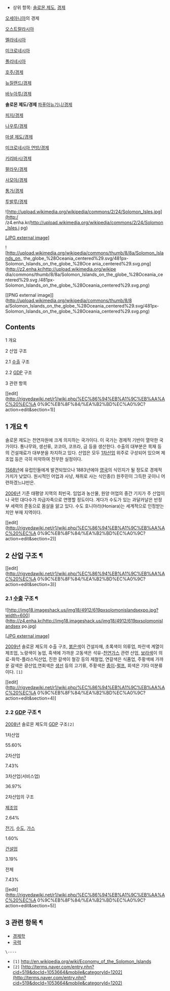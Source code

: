   * 상위 항목: [솔로몬 제도](%EC%86%94%EB%A1%9C%EB%AA%AC%20%EC%A0%9C%EB%8F%84.md), [경제](%EA%B2%BD%EC%A0%9C.md)  

[오세아니아](%EC%98%A4%EC%84%B8%EC%95%84%EB%8B%88%EC%95%84.md)의 경제

[오스트랄라시아](%EC%98%A4%EC%8A%A4%ED%8A%B8%EB%9E%84%EB%9D%BC%EC%8B%9C%EC%95%84.md)

[멜라네시아](%EB%A9%9C%EB%9D%BC%EB%84%A4%EC%8B%9C%EC%95%84.md)

[미크로네시아](%EB%AF%B8%ED%81%AC%EB%A1%9C%EB%84%A4%EC%8B%9C%EC%95%84.md)

[폴리네시아](%ED%8F%B4%EB%A6%AC%EB%84%A4%EC%8B%9C%EC%95%84.md)

[호주/경제](%ED%98%B8%EC%A3%BC/%EA%B2%BD%EC%A0%9C.md)

[뉴질랜드/경제](%EB%89%B4%EC%A7%88%EB%9E%9C%EB%93%9C/%EA%B2%BD%EC%A0%9C.md)

[바누아투/경제](%EB%B0%94%EB%88%84%EC%95%84%ED%88%AC/%EA%B2%BD%EC%A0%9C.md)

**솔로몬 제도/경제**
[파푸아뉴기니/경제](%ED%8C%8C%ED%91%B8%EC%95%84%EB%89%B4%EA%B8%B0%EB%8B%88/%EA%B2%BD%EC%A0%9C.md)

[피지/경제](%ED%94%BC%EC%A7%80/%EA%B2%BD%EC%A0%9C.md)

[나우루/경제](%EB%82%98%EC%9A%B0%EB%A3%A8/%EA%B2%BD%EC%A0%9C.md)

[마셜 제도/경제](%EB%A7%88%EC%85%9C%20%EC%A0%9C%EB%8F%84/%EA%B2%BD%EC%A0%9C.md)

[미크로네시아 연방/경제](%EB%AF%B8%ED%81%AC%EB%A1%9C%EB%84%A4%EC%8B%9C%EC%95%84%20%EC%97%B0%EB%B0%A9/%EA%B2%BD%EC%A0%9C.md)

[키리바시/경제](%ED%82%A4%EB%A6%AC%EB%B0%94%EC%8B%9C/%EA%B2%BD%EC%A0%9C.md)

[팔라우/경제](%ED%8C%94%EB%9D%BC%EC%9A%B0/%EA%B2%BD%EC%A0%9C.md)

[사모아/경제](%EC%82%AC%EB%AA%A8%EC%95%84/%EA%B2%BD%EC%A0%9C.md)

[통가/경제](%ED%86%B5%EA%B0%80/%EA%B2%BD%EC%A0%9C.md)

[투발루/경제](%ED%88%AC%EB%B0%9C%EB%A3%A8/%EA%B2%BD%EC%A0%9C.md)

  

![http://upload.wikimedia.org/wikipedia/commons/2/24/Solomon_Isles.jpg](http:/
/z4.enha.kr/http://upload.wikimedia.org/wikipedia/commons/2/24/Solomon_Isles.j
pg)

[[JPG external
image]](http://upload.wikimedia.org/wikipedia/commons/2/24/Solomon_Isles.jpg)

![http://upload.wikimedia.org/wikipedia/commons/thumb/8/8a/Solomon_Islands_on_
the_globe_%28Oceania_centered%29.svg/481px-Solomon_Islands_on_the_globe_%28Oce
ania_centered%29.svg.png](http://z2.enha.kr/http://upload.wikimedia.org/wikipe
dia/commons/thumb/8/8a/Solomon_Islands_on_the_globe_%28Oceania_centered%29.svg
/481px-Solomon_Islands_on_the_globe_%28Oceania_centered%29.svg.png)

[[PNG external image]](http://upload.wikimedia.org/wikipedia/commons/thumb/8/8
a/Solomon_Islands_on_the_globe_%28Oceania_centered%29.svg/481px-
Solomon_Islands_on_the_globe_%28Oceania_centered%29.svg.png)

## Contents

    

1 개요

2 산업 구조

    

2.1 [수출](%EC%88%98%EC%B6%9C.md) 구조

2.2 [GDP](GDP.md) 구조

3 관련 항목

[[edit](http://rigvedawiki.net/r1/wiki.php/%EC%86%94%EB%A1%9C%EB%AA%AC%20%EC%A
0%9C%EB%8F%84/%EA%B2%BD%EC%A0%9C?action=edit&section=1)]

## 1 개요 ¶

솔로몬 제도는 천연자원에 크게 의지하는 국가이다. 이 국가는 경제적 기반이 열악한 국가이다. 통나무와, 생선류, 코코아, 코프라, 금 등을
생산한다. 수출의 대부분은 목재 등의 건설재료가 대부분을 차지하고 있다. 산업은 모두
[1차산업](1%EC%B0%A8%EC%82%B0%EC%97%85.md) 위주로 구성되어 있으며 제조업 등은 극히 미약하여 전무한
실정이다.

  

[1568년](1568%EB%85%84.md)에 유럽인들에게 발견되었으나 1883년에야
[영국](%EC%98%81%EA%B5%AD.md)의 식민지가 될 정도로 경제적 가치가 낮았다. 원시적인 어업과 사냥, 채취로 사는
식인종(!) 원주민이 그득한 곳이니 어련하겠느냐만은.

  

[2006년](2006%EB%85%84.md) 기준 태평양 지역의 최빈국. 임업과 농산물, 원양 어업의 중간 기지가 주 산업이나 국민
대다수가 자급자족으로 연명할 정도이다. 게다가 수도가 있는 과달카날은 반정부 세력의 준동으로 몸살을 앓고 있다. 수도
호니아라(Honiara)는 세계적으로 인정받는 치안 부재 지역이다.

[[edit](http://rigvedawiki.net/r1/wiki.php/%EC%86%94%EB%A1%9C%EB%AA%AC%20%EC%A
0%9C%EB%8F%84/%EA%B2%BD%EC%A0%9C?action=edit&section=2)]

## 2 산업 구조 ¶

[[edit](http://rigvedawiki.net/r1/wiki.php/%EC%86%94%EB%A1%9C%EB%AA%AC%20%EC%A
0%9C%EB%8F%84/%EA%B2%BD%EC%A0%9C?action=edit&section=3)]

### 2.1 [수출](%EC%88%98%EC%B6%9C.md) 구조 ¶

![http://img18.imageshack.us/img18/4912/619pxsolomonislandsexpo.jpg?width=600]
(http://z4.enha.kr/http://img18.imageshack.us/img18/4912/619pxsolomonislandsex
po.jpg)

[[JPG external
image]](http://img18.imageshack.us/img18/4912/619pxsolomonislandsexpo.jpg)

  

[2009년](2009%EB%85%84.md) 솔로몬 제도의 수출 구조,
[붉은색](%EB%B6%89%EC%9D%80%EC%83%89.md)이 건설자재, 초록색이 의류업, 파란색 계열이 제조업, 노랑색이
농업, 흑색에 가까운 고동색은 석유-[천연가스](%EC%B2%9C%EC%97%B0%EA%B0%80%EC%8A%A4.md) 관련 산업,
[보라색](%EB%B3%B4%EB%9D%BC%EC%83%89.md)이 의료-화학-플라스틱산업, 진한 갈색이 철강 등의 제철업, 연갈색은
식품업, 주황색에 가까운 갈색은 광산업,연회색은 [생선](%EC%83%9D%EC%84%A0.md) 등의 고기류, 주황색은
[종이](%EC%A2%85%EC%9D%B4.md)-[펄프](%ED%8E%84%ED%94%84.md), 회색은 기타 미분류이다.
`[1]`

[[edit](http://rigvedawiki.net/r1/wiki.php/%EC%86%94%EB%A1%9C%EB%AA%AC%20%EC%A
0%9C%EB%8F%84/%EA%B2%BD%EC%A0%9C?action=edit&section=4)]

### 2.2 [GDP](GDP.md) 구조 ¶

[2008년](2008%EB%85%84.md) 솔로몬 제도의 [GDP](GDP.md) 구조`[2]`

1차산업

55.60%

2차산업

7.43%

3차산업(서비스업)

36.97%

  

2차산업의 구조

[제조업](%EC%A0%9C%EC%A1%B0%EC%97%85.md)

2.64%

[전기](%EC%A0%84%EA%B8%B0.md), [수도](%EC%88%98%EB%8F%84.md),
[가스](%EA%B0%80%EC%8A%A4.md)

1.60%

[건설업](%EA%B1%B4%EC%84%A4%EC%97%85.md)

3.19%

전체

7.43%

[[edit](http://rigvedawiki.net/r1/wiki.php/%EC%86%94%EB%A1%9C%EB%AA%AC%20%EC%A
0%9C%EB%8F%84/%EA%B2%BD%EC%A0%9C?action=edit&section=5)]

## 3 관련 항목 ¶

  * [경제학](%EA%B2%BD%EC%A0%9C%ED%95%99.md)
  * [국력](%EA%B5%AD%EB%A0%A5.md)

`\----`

  * `[1]` <http://en.wikipedia.org/wiki/Economy_of_the_Solomon_Islands>
  * `[2]` [http://terms.naver.com/entry.nhn?cid=519&docId=1053664&mobile&categoryId=1202](http://terms.naver.com/entry.nhn?cid=519&docId=1053664&mobile&categoryId=1202)


